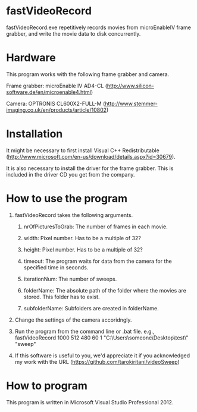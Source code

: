 fastVideoRecord
===============
fastVideoRecord.exe repetitively records movies from microEnableIV frame grabber, and write the movie data to disk concurrently.

Hardware
========
This program works with the following frame grabber and camera.


Frame grabber: microEnable IV AD4-CL (http://www.silicon-software.de/en/microenable4.html) 


Camera: OPTRONIS CL600X2-FULL-M (http://www.stemmer-imaging.co.uk/en/products/article/10802) 


Installation
============
It might be necessary to first install Visual C++ Redistributable (http://www.microsoft.com/en-us/download/details.aspx?id=30679).

It is also necessary to install the driver for the frame grabber. This is included
in the driver CD you get from the company.

How to use the program
======================
1. fastVideoRecord takes the following arguments.

	1. nrOfPicturesToGrab: The number of frames in each movie.
	
	2. width: Pixel number. Has to be a multiple of 32?
	
	3. height: Pixel number. Has to be a multiple of 32?
	
	4. timeout: The program waits for data from the camera for the specified time in seconds.
	
	5. iterationNum: The number of sweeps.
	
	6. folderName: The absolute path of the folder where the movies are stored. This folder has to exist.
	
	7. subfolderName: Subfolders are created in folderName.

2. Change the settings of the camera accoridngly.
3. Run the program from the command line or .bat file.
	e.g., fastVideoRecord 1000 512 480 60 1 "C:\Users\someone\Desktop\test\\" "sweep"
4. If this software is useful to you, we'd appreciate it if you acknowledged my work with
the URL (https://github.com/tarokiritani/videoSweep)


How to program
==============
This program is written in Microsoft Visual Studio Professional 2012.
